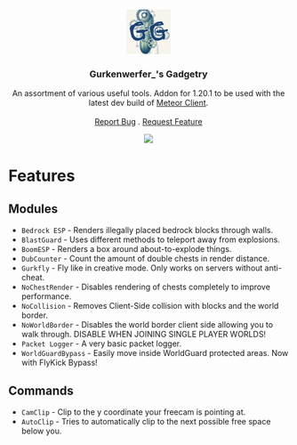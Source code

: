 <br/>
<p align="center">
  <a href="">
    <img src="src/main/resources/assets/gurk/logo.png" alt="Logo" width="80" height="80">
  </a>

<h3 align="center">Gurkenwerfer_'s Gadgetry</h3>

  <p align="center">
    An assortment of various useful tools. Addon for 1.20.1 to be used with the latest dev build of <a href="https://github.com/MeteorDevelopment/meteor-client">Meteor Client</a>.
    <br/>
    <br/>
    <a href="https://github.com/stefexec/gurkens-gadgetry-public/issues">Report Bug</a>
    .
    <a href="https://github.com/stefexec/gurkens-gadgetry-public/pulls">Request Feature</a>
  </p>
  <p align="center">
      <a href="https://img.shields.io/github/downloads/stefexec/gurkens-gadgetry-public/total" alt="Contributors">
      <img src="https://img.shields.io/github/downloads/stefexec/gurkens-gadgetry-public/total" />
      </p>
    </a>
</p>

# Features
## Modules
- `Bedrock ESP` - Renders illegally placed bedrock blocks through walls.
- `BlastGuard` - Uses different methods to teleport away from explosions.
- `BoomESP` - Renders a box around about-to-explode things.
- `DubCounter` - Count the amount of double chests in render distance.
- `Gurkfly` - Fly like in creative mode. Only works on servers without anti-cheat.
- `NoChestRender` - Disables rendering of chests completely to improve performance.
- `NoCollision` - Removes Client-Side collision with blocks and the world border.
- `NoWorldBorder` - Disables the world border client side allowing you to walk through. DISABLE WHEN JOINING SINGLE PLAYER WORLDS!
- `Packet Logger` - A very basic packet logger.
- `WorldGuardBypass` - Easily move inside WorldGuard protected areas. Now with FlyKick Bypass!

## Commands
- `CamClip` - Clip to the y coordinate your freecam is pointing at.
- `AutoClip` - Tries to automatically clip to the next possible free space below you.


